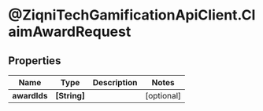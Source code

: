 # @ZiqniTechGamificationApiClient.ClaimAwardRequest

## Properties

Name | Type | Description | Notes
------------ | ------------- | ------------- | -------------
**awardIds** | **[String]** |  | [optional] 


